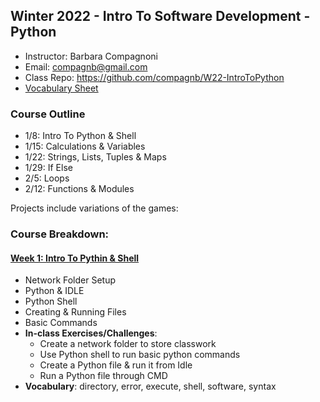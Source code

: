 ## Winter 2022 - Intro To Software Development - Python
* Instructor: Barbara Compagnoni
* Email: compagnb@gmail.com
* Class Repo: https://github.com/compagnb/W22-IntroToPython
* [Vocabulary Sheet](wkNotes/vocab.md)

### Course Outline
* 1/8: Intro To Python & Shell
* 1/15: Calculations & Variables
* 1/22: Strings, Lists, Tuples & Maps
* 1/29: If Else
* 2/5: Loops
* 2/12: Functions & Modules

Projects include variations of the games: 

### Course Breakdown:

#### [Week 1: Intro To Pythin & Shell](wkNotes/wk1.md)
* Network Folder Setup
* Python & IDLE
* Python Shell
* Creating & Running Files
* Basic Commands
* **In-class Exercises/Challenges**: 
    * Create a network folder to store classwork
    * Use Python shell to run basic python commands
    * Create a Python file & run it from Idle
    * Run a Python file through CMD
* **Vocabulary**: directory, error, execute, shell, software, syntax
